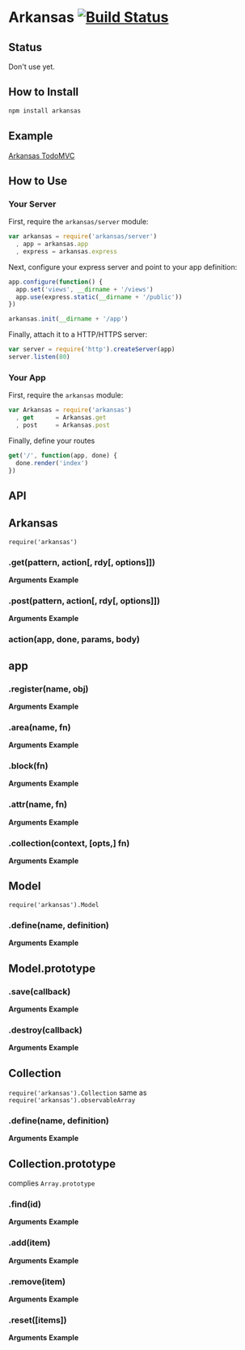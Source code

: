 # Arkansas [![Build Status](https://secure.travis-ci.org/rkusa/Arkansas.png)](http://travis-ci.org/rkusa/Arkansas)

## Status

Don't use yet.

## How to Install

```bash
npm install arkansas
```

## Example
[Arkansas TodoMVC](https://github.com/rkusa/todomvc.arkansas)
    
## How to Use

### Your Server

First, require the `arkansas/server` module:

```js
var arkansas = require('arkansas/server')
  , app = arkansas.app
  , express = arkansas.express
```

Next, configure your express server and point to your app definition:

```js
app.configure(function() {
  app.set('views', __dirname + '/views')
  app.use(express.static(__dirname + '/public'))
})

arkansas.init(__dirname + '/app')
```

Finally, attach it to a HTTP/HTTPS server:

```js
var server = require('http').createServer(app)
server.listen(80)
```

### Your App

First, require the `arkansas` module:

```js
var Arkansas = require('arkansas')
  , get      = Arkansas.get
  , post     = Arkansas.post
```

Finally, define your routes

```js
get('/', function(app, done) {
  done.render('index')
})
```

## API

## Arkansas
`require('arkansas')`

### .get(pattern, action[, rdy[, options]])
**Arguments**
**Example**

### .post(pattern, action[, rdy[, options]])
**Arguments**
**Example**

### action(app, done, params, body)

## app

### .register(name, obj)
**Arguments**
**Example**

### .area(name, fn)
**Arguments**
**Example**

### .block(fn)
**Arguments**
**Example**

### .attr(name, fn)
**Arguments**
**Example**

### .collection(context, [opts,] fn)
**Arguments**
**Example**

## Model
`require('arkansas').Model`

### .define(name, definition)
**Arguments**
**Example**

## Model.prototype

### .save(callback)
**Arguments**
**Example**

### .destroy(callback)
**Arguments**
**Example**

## Collection
`require('arkansas').Collection`
same as `require('arkansas').observableArray`

### .define(name, definition)
**Arguments**
**Example**

## Collection.prototype
complies `Array.prototype`

### .find(id)
**Arguments**
**Example**

### .add(item)
**Arguments**
**Example**

### .remove(item)
**Arguments**
**Example**

### .reset([items])
**Arguments**
**Example**
